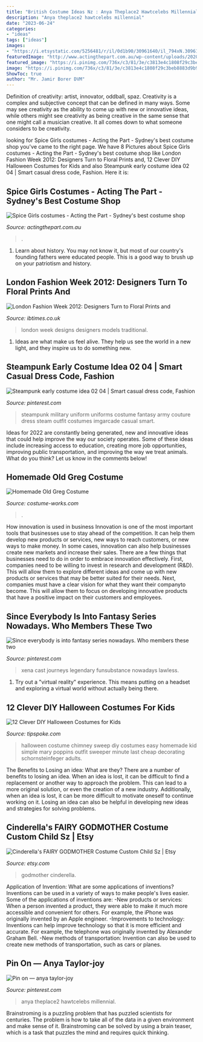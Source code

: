 ```yaml
---
title: "British Costume Ideas Nz : Anya Theplace2 Hawtcelebs Millennial"
description: "Anya theplace2 hawtcelebs millennial"
date: "2023-06-24"
categories:
- "ideas"
tags: ["ideas"]
images:
- "https://i.etsystatic.com/5256481/r/il/0d1b90/30961640/il_794xN.30961640.jpg"
featuredImage: "http://www.actingthepart.com.au/wp-content/uploads/2020/02/Ginger-Spice-costume.jpg"
featured_image: "https://i.pinimg.com/736x/c3/81/3e/c3813e4c1808f29c3beb8883d9b9fb53--steampunk-men-steampunk-couture.jpg"
image: "https://i.pinimg.com/736x/c3/81/3e/c3813e4c1808f29c3beb8883d9b9fb53--steampunk-men-steampunk-couture.jpg"
ShowToc: true
author: "Mr. Jamir Borer DVM"
---
```



Definition of creativity: artist, innovator, oddball, spaz.
Creativity is a complex and subjective concept that can be defined in many ways. Some may see creativity as the ability to come up with new or innovative ideas, while others might see creativity as being creative in the same sense that one might call a musician creative. It all comes down to what someone considers to be creativity.

	

		
looking for Spice Girls costumes - Acting the Part - Sydney&#039;s best costume shop you've came to the right page. We have 8 Pictures about Spice Girls costumes - Acting the Part - Sydney&#039;s best costume shop like London Fashion Week 2012: Designers Turn to Floral Prints and, 12 Clever DIY Halloween Costumes for Kids and also Steampunk early costume idea 02 04 | Smart casual dress code, Fashion. Here it is:
		
    
## Spice Girls Costumes - Acting The Part - Sydney&#039;s Best Costume Shop

<img loading=lazy src="http://www.actingthepart.com.au/wp-content/uploads/2020/02/Ginger-Spice-costume.jpg" onerror="this.onerror=null;this.src='https://tse2.mm.bing.net/th?id=OIP.AJnDJnW2A4iHHhMpGYPSaAAAAA&amp;pid=15.1';" alt="Spice Girls costumes - Acting the Part - Sydney&#039;s best costume shop">

_Source: actingthepart.com.au_

>. 

	

1) Learn about history. You may not know it, but most of our country's founding fathers were educated people. This is a good way to brush up on your patriotism and history. 

    
## London Fashion Week 2012: Designers Turn To Floral Prints And

<img loading=lazy src="https://d.ibtimes.co.uk/en/full/235289/london-fashion-week.jpg" onerror="this.onerror=null;this.src='https://tse4.mm.bing.net/th?id=OIP.Fw55asnVuCcTZE-ivGbF4wHaLk&amp;pid=15.1';" alt="London Fashion Week 2012: Designers Turn to Floral Prints and">

_Source: ibtimes.co.uk_

>london week designs designers models traditional. 

	

1. Ideas are what make us feel alive. They help us see the world in a new light, and they inspire us to do something new.

    
## Steampunk Early Costume Idea 02 04 | Smart Casual Dress Code, Fashion

<img loading=lazy src="https://i.pinimg.com/736x/c3/81/3e/c3813e4c1808f29c3beb8883d9b9fb53--steampunk-men-steampunk-couture.jpg" onerror="this.onerror=null;this.src='https://tse2.mm.bing.net/th?id=OIP.AOZhdT2edazpZJOXtd1xGwAAAA&amp;pid=15.1';" alt="Steampunk early costume idea 02 04 | Smart casual dress code, Fashion">

_Source: pinterest.com_

>steampunk military uniform uniforms costume fantasy army couture dress steam outfit costumes imgarcade casual smart. 

	

Ideas for 2022 are constantly being generated, new and innovative ideas that could help improve the way our society operates. Some of these ideas include increasing access to education, creating more job opportunities, improving public transportation, and improving the way we treat animals. What do you think? Let us know in the comments below!

    
## Homemade Old Greg Costume

<img loading=lazy src="https://photos.costume-works.com/full/old_greg.jpg" onerror="this.onerror=null;this.src='https://tse3.mm.bing.net/th?id=OIP.tLBytjolAsZKN39vnJN5YwHaK7&amp;pid=15.1';" alt="Homemade Old Greg Costume">

_Source: costume-works.com_

>. 

	

How innovation is used in business
Innovation is one of the most important tools that businesses use to stay ahead of the competition. It can help them develop new products or services, new ways to reach customers, or new ways to make money. In some cases, innovation can also help businesses create new markets and increase their sales.
There are a few things that businesses need to do in order to embrace innovation effectively. First, companies need to be willing to invest in research and development (R&D). This will allow them to explore different ideas and come up with new products or services that may be better suited for their needs. Next, companies must have a clear vision for what they want their companyto become. This will allow them to focus on developing innovative products that have a positive impact on their customers and employees.

    
## Since Everybody Is Into Fantasy Series Nowadays. Who Members These Two

<img loading=lazy src="https://i.pinimg.com/736x/e1/e0/35/e1e0354800acebccd5560457f40e6429.jpg" onerror="this.onerror=null;this.src='https://tse2.mm.bing.net/th?id=OIP.5azyjBF8Hel-uvTyOVNniwHaLD&amp;pid=15.1';" alt="Since everybody is into fantasy series nowadays. Who members these two">

_Source: pinterest.com_

>xena cast journeys legendary funsubstance nowadays lawless. 

	

1. Try out a "virtual reality" experience. This means putting on a headset and exploring a virtual world without actually being there.

    
## 12 Clever DIY Halloween Costumes For Kids

<img loading=lazy src="https://tipspoke.com/pix/p11785/chimney_sweep.jpg" onerror="this.onerror=null;this.src='https://tse1.mm.bing.net/th?id=OIP.zLodHY-8zYrXIm7ngvq-RAHaJ3&amp;pid=15.1';" alt="12 Clever DIY Halloween Costumes for Kids">

_Source: tipspoke.com_

>halloween costume chimney sweep diy costumes easy homemade kid simple mary poppins outfit sweeper minute last cheap decorating schornsteinfeger adults. 

	

The Benefits to Losing an idea: What are they?
There are a number of benefits to losing an idea. When an idea is lost, it can be difficult to find a replacement or another way to approach the problem. This can lead to a more original solution, or even the creation of a new industry. Additionally, when an idea is lost, it can be more difficult to motivate oneself to continue working on it. Losing an idea can also be helpful in developing new ideas and strategies for solving problems.

    
## Cinderella&#039;s FAIRY GODMOTHER Costume Custom Child Sz | Etsy

<img loading=lazy src="https://i.etsystatic.com/5256481/r/il/0d1b90/30961640/il_794xN.30961640.jpg" onerror="this.onerror=null;this.src='https://tse4.mm.bing.net/th?id=OIP.N8g5P49ixmBqijOLT8LN_gHaLC&amp;pid=15.1';" alt="Cinderella&#039;s FAIRY GODMOTHER Costume Custom Child Sz | Etsy">

_Source: etsy.com_

>godmother cinderella. 

	

Application of Invention: What are some applications of inventions?
Inventions can be used in a variety of ways to make people's lives easier. Some of the applications of inventions are: 
-New products or services: When a person invented a product, they were able to make it much more accessible and convenient for others. For example, the iPhone was originally invented by an Apple engineer. 
-Improvements to technology: Inventions can help improve technology so that it is more efficient and accurate. For example, the telephone was originally invented by Alexander Graham Bell. 
-New methods of transportation: Invention can also be used to create new methods of transportation, such as cars or planes.

    
## Pin On — Anya Taylor-joy

<img loading=lazy src="https://i.pinimg.com/736x/ad/97/8f/ad978f1a0aec7486fe384b4d7a77b4cc.jpg" onerror="this.onerror=null;this.src='https://tse4.mm.bing.net/th?id=OIP.sBRsj0k-K2PEEuwgMCwv-QHaLH&amp;pid=15.1';" alt="Pin on — anya taylor-joy">

_Source: pinterest.com_

>anya theplace2 hawtcelebs millennial. 

	

Brainstroming is a puzzling problem that has puzzled scientists for centuries. The problem is how to take all of the data in a given environment and make sense of it. Brainstroming can be solved by using a brain teaser, which is a task that puzzles the mind and requires quick thinking.

